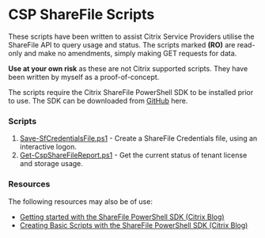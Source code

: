 # CSP ShareFile Scripts
These scripts have been written to assist Citrix Service Providers utilise the ShareFile API to query usage and status. The scripts marked **(RO)** are read-only and make no amendments, simply making GET requests for data.

**Use at your own risk** as these are not Citrix supported scripts. They have been written by myself as a proof-of-concept.

The scripts require the Citrix ShareFile PowerShell SDK to be installed prior to use. The SDK can be downloaded from [GitHub](https://github.com/citrix/ShareFile-PowerShell) here.

### Scripts
1. [Save-SfCredentialsFile.ps1](docs/Save-SfCredentialsFile.md) - Create a ShareFile Credentials file, using an interactive logon.
2. [Get-CspShareFileReport.ps1](docs/Get-CspShareFileReport.md) - Get the current status of tenant license and storage usage.

### Resources
The following resources may also be of use:
- [Getting started with the ShareFile PowerShell SDK (Citrix Blog)](https://www.citrix.com/blogs/2014/05/16/getting-started-with-the-powershell-sdk/)
- [Creating Basic Scripts with the ShareFile PowerShell SDK (Citrix Blog)](https://www.citrix.com/blogs/2014/05/16/creating-basic-scripts-with-the-sharefile-powershell-sdk/)
